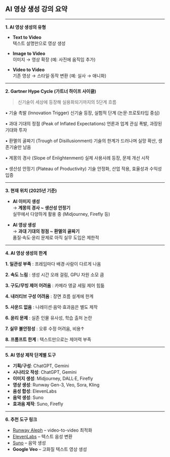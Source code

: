## AI 영상 생성 강의 요약

---

**1. AI 영상 생성의 유형**

- **Text to Video**  
  텍스트 설명만으로 영상 생성

- **Image to Video**  
  이미지 → 영상 확장 (예: 사진에 움직임 추가)

- **Video to Video**  
  기존 영상 → 스타일·동작 변환 (예: 실사 → 애니화)

---

**2. Gartner Hype Cycle (가트너 하이프 사이클)**
> 신기술이 세상에 등장해 실용화되기까지의 5단계 흐름



• 기술 촉발 (Innovation Trigger)
신기술 등장, 실험적 단계 (논문·프로토타입 중심)

• 과대 기대의 정점 (Peak of Inflated Expectations)
언론과 업계 관심 폭발, 과장된 기대와 투자

• 환멸의 골짜기 (Trough of Disillusionment)
기술의 한계가 드러나며 실망 확산, 생존기술만 남음

• 계몽의 경사 (Slope of Enlightenment)
실제 사용사례 등장, 문제 개선 시작

• 생산성 안정기 (Plateau of Productivity)
기술 안정화, 산업 적용, 효율성과 수익성 입증

---

**3. 현재 위치 (2025년 기준)**

- **AI 이미지 생성**  
  → **계몽의 경사 ~ 생산성 안정기**  
  실무에서 다양하게 활용 중 (Midjourney, Firefly 등)

- **AI 영상 생성**  
  → **과대 기대의 정점 ~ 환멸의 골짜기**  
  품질·속도·윤리 문제로 아직 실무 도입은 제한적

---

**4. AI 영상 생성의 한계**

**1. 일관성 부족** : 프레임마다 배경·사람이 다르게 나옴  

**2. 속도 느림** : 생성 시간 오래 걸림, GPU 자원 소모 큼  

**3. 구도/무빙 제어 어려움** : 카메라 앵글 세밀 제어 힘듦  

**4. 내러티브 구성 어려움** : 장면 흐름 설계에 한계  

**5. 사운드 없음** : 나레이션·음악·효과음은 별도 제작  

**6. 윤리 문제** : 실존 인물 유사성, 학습 출처 논란  

**7. 실무 불안정성** : 오류 수정 어려움, 비용↑  

**8. 프롬프트 한계** : 텍스트만으로는 제어력 부족

---

**5. AI 영상 제작 단계별 도구**

- **기획/구성**: ChatGPT, Gemini  
- **시나리오 작성**: ChatGPT, Gemini  
- **이미지 생성**: Midjourney, DALL·E, Firefly  
- **영상 생성**: Runway Gen-3, Veo, Sora, Kling  
- **음성 합성**: ElevenLabs  
- **음악 생성**: Suno  
- **효과음 제작**: Suno, Firefly

---

**6. 추천 도구 링크**

- [Runway Aleph](https://runwayml.com/research/introducing-runway-aleph) – video-to-video 최적화  
- [ElevenLabs](https://elevenlabs.io/text-to-speech) – 텍스트 음성 변환  
- [Suno](https://suno.com/home) – 음악 생성  
- **Google Veo** – 고화질 텍스트 영상 생성

